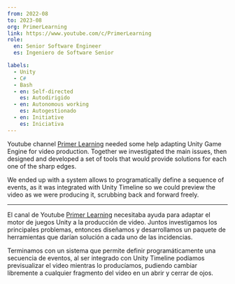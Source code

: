 ```yaml
---
from: 2022-08
to: 2023-08
org: PrimerLearning
link: https://www.youtube.com/c/PrimerLearning
role:
  en: Senior Software Engineer
  es: Ingeniero de Software Senior

labels:
  - Unity
  - C#
  - Bash
  - en: Self-directed
    es: Autodirigido
  - en: Autonomous working
    es: Autogestionado
  - en: Initiative
    es: Iniciativa
---
```


Youtube channel [Primer Learning][1] needed some help adapting Unity Game Engine for video production.
Together we investigated the main issues, then designed and developed a set of tools that would provide solutions for each one of the sharp edges.

We ended up with a system allows to programatically define a sequence of events, as it was integrated with Unity Timeline so we could preview the video as we were producing it, scrubbing back and forward freely.

---

El canal de Youtube [Primer Learning][1] necesitaba ayuda para adaptar el motor de juegos Unity a la producción de video.
Juntos investigamos los principales problemas, entonces diseñamos y desarrollamos un paquete de herramientas que darían solución a cada uno de las incidencias.

Terminamos con un sistema que permite definir programáticamente una secuencia de eventos, al ser integrado con Unity Timeline podíamos previsualizar el video mientras lo producíamos, pudiendo cambiar libremente a cualquier fragmento del video en un abrir y cerrar de ojos.


[1]: https://www.youtube.com/c/PrimerLearning